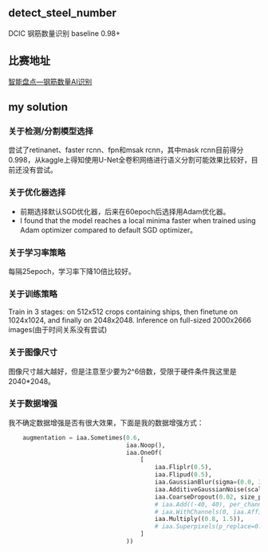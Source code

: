 ## detect_steel_number
DCIC 钢筋数量识别 baseline 0.98+
## 比赛地址
[智能盘点—钢筋数量AI识别](https://www.datafountain.cn/competitions/332/details)
## my solution
### 关于检测/分割模型选择
尝试了retinanet、faster rcnn、fpn和msak rcnn，其中mask rcnn目前得分0.998，从kaggle上得知使用U-Net全卷积网络进行语义分割可能效果比较好，目前还没有尝试。
### 关于优化器选择
+ 前期选择默认SGD优化器，后来在60epoch后选择用Adam优化器。
+ I found that the model reaches a local minima faster when trained using Adam optimizer compared to default SGD optimizer。
### 关于学习率策略
每隔25epoch，学习率下降10倍比较好。
### 关于训练策略
Train in 3 stages: on 512x512 crops containing ships, then finetune on 1024x1024, and finally on 2048x2048. Inference on full-sized 2000x2666 images(由于时间关系没有尝试)
### 关于图像尺寸
图像尺寸越大越好，但是注意至少要为2^6倍数，受限于硬件条件我这里是2040*2048。
### 关于数据增强
我不确定数据增强是否有很大效果，下面是我的数据增强方式：
```python
    augmentation = iaa.Sometimes(0.6,
                                 iaa.Noop(),
                                 iaa.OneOf(
                                     [
                                         iaa.Fliplr(0.5),
                                         iaa.Flipud(0.5),
                                         iaa.GaussianBlur(sigma=(0.0, 3.0)),
                                         iaa.AdditiveGaussianNoise(scale=(0, 0.02 * 255)),
                                         iaa.CoarseDropout(0.02, size_percent=0.5),
                                         # iaa.Add((-40, 40), per_channel=0.5),
                                         # iaa.WithChannels(0, iaa.Affine(rotate=(0, 45))),
                                         iaa.Multiply((0.8, 1.5)),
                                         # iaa.Superpixels(p_replace=0.1, n_segments=(16, 32))
                                     ]
                                 ))
```
